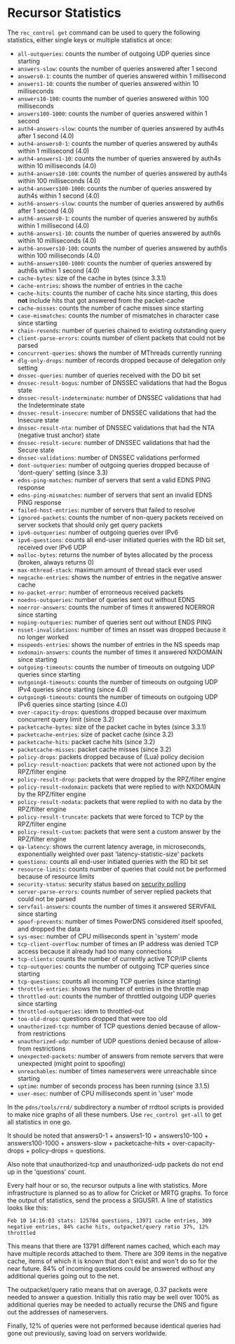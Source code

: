 # Recursor Statistics
The `rec_control get` command can be used to query the following statistics, either single keys or multiple statistics at once:

* `all-outqueries`: counts the number of outgoing UDP queries since starting
* `answers-slow`: counts the number of queries answered after 1 second
* `answers0-1`: counts the number of queries answered within 1 millisecond
* `answers1-10`: counts the number of queries answered within 10 milliseconds
* `answers10-100`: counts the number of queries answered within 100 milliseconds
* `answers100-1000`: counts the number of queries answered within 1 second
* `auth4-answers-slow`: counts the number of queries answered by auth4s after 1 second (4.0)
* `auth4-answers0-1`: counts the number of queries answered by auth4s within 1 millisecond (4.0)
* `auth4-answers1-10`: counts the number of queries answered by auth4s within 10 milliseconds (4.0)
* `auth4-answers10-100`: counts the number of queries answered by auth4s within 100 milliseconds (4.0)
* `auth4-answers100-1000`: counts the number of queries answered by auth4s within 1 second (4.0)
* `auth6-answers-slow`: counts the number of queries answered by auth6s after 1 second (4.0)
* `auth6-answers0-1`: counts the number of queries answered by auth6s within 1 millisecond (4.0)
* `auth6-answers1-10`: counts the number of queries answered by auth6s within 10 milliseconds (4.0)
* `auth6-answers10-100`: counts the number of queries answered by auth6s within 100 milliseconds (4.0)
* `auth6-answers100-1000`: counts the number of queries answered by auth6s within 1 second (4.0)
* `cache-bytes`: size of the cache in bytes (since 3.3.1)
* `cache-entries`: shows the number of entries in the cache
* `cache-hits`: counts the number of cache hits since starting, this does **not** include hits that got answered from the packet-cache
* `cache-misses`: counts the number of cache misses since starting
* `case-mismatches`: counts the number of mismatches in character case since starting
* `chain-resends`: number of queries chained to existing outstanding query
* `client-parse-errors`: counts number of client packets that could not be parsed
* `concurrent-queries`: shows the number of MThreads currently running
* `dlg-only-drops`: number of records dropped because of delegation only setting
* `dnssec-queries`: number of queries received with the DO bit set
* `dnssec-result-bogus`: number of DNSSEC validations that had the Bogus state
* `dnssec-result-indeterminate`: number of DNSSEC validations that had the Indeterminate state
* `dnssec-result-insecure`: number of DNSSEC validations that had the Insecure state
* `dnssec-result-nta`: number of DNSSEC validations that had the NTA (negative trust anchor) state
* `dnssec-result-secure`: number of DNSSEC validations that had the Secure state
* `dnssec-validations`: number of DNSSEC validations performed
* `dont-outqueries`: number of outgoing queries dropped because of 'dont-query' setting (since 3.3)
* `edns-ping-matches`: number of servers that sent a valid EDNS PING response
* `edns-ping-mismatches`: number of servers that sent an invalid EDNS PING response
* `failed-host-entries`: number of servers that failed to resolve
* `ignored-packets`: counts the number of non-query packets received on server sockets that should only get query packets
* `ipv6-outqueries`: number of outgoing queries over IPv6
* `ipv6-questions`: counts all end-user initiated queries with the RD bit set, received over IPv6 UDP
* `malloc-bytes`: returns the number of bytes allocated by the process (broken, always returns 0)
* `max-mthread-stack`: maximum amount of thread stack ever used
* `negcache-entries`: shows the number of entries in the negative answer cache
* `no-packet-error`: number of errorneous received packets
* `noedns-outqueries`: number of queries sent out without EDNS
* `noerror-answers`: counts the number of times it answered NOERROR since starting
* `noping-outqueries`: number of queries sent out without ENDS PING
* `nsset-invalidations`: number of times an nsset was dropped because it no longer worked
* `nsspeeds-entries`: shows the number of entries in the NS speeds map
* `nxdomain-answers`: counts the number of times it answered NXDOMAIN since starting
* `outgoing-timeouts`: counts the number of timeouts on outgoing UDP queries since starting
* `outgoing4-timeouts`: counts the number of timeouts on outgoing UDP IPv4 queries since starting (since 4.0)
* `outgoing6-timeouts`: counts the number of timeouts on outgoing UDP IPv6 queries since starting (since 4.0)
* `over-capacity-drops`: questions dropped because over maximum concurrent query limit (since 3.2)
* `packetcache-bytes`: size of the packet cache in bytes (since 3.3.1)
* `packetcache-entries`: size of packet cache (since 3.2)
* `packetcache-hits`: packet cache hits (since 3.2)
* `packetcache-misses`: packet cache misses (since 3.2)
* `policy-drops`: packets dropped because of (Lua) policy decision
* `policy-result-noaction`: packets that were not actioned upon by the RPZ/filter engine
* `policy-result-drop`: packets that were dropped by the RPZ/filter engine
* `policy-result-nxdomain`: packets that were replied to with NXDOMAIN by the RPZ/filter engine
* `policy-result-nodata`: packets that were replied to with no data by the RPZ/filter engine
* `policy-result-truncate`: packets that were forced to TCP by the RPZ/filter engine
* `policy-result-custom`: packets that were sent a custom answer by the RPZ/filter engine
* `qa-latency`: shows the current latency average, in microseconds, exponentially weighted over past 'latency-statistic-size' packets
* `questions`: counts all end-user initiated queries with the RD bit set
* `resource-limits`: counts number of queries that could not be performed because of resource limits
* `security-status`: security status based on [security polling](../common/security.md#implementation)
* `server-parse-errors`: counts number of server replied packets that could not be parsed
* `servfail-answers`: counts the number of times it answered SERVFAIL since starting
* `spoof-prevents`: number of times PowerDNS considered itself spoofed, and dropped the data
* `sys-msec`: number of CPU milliseconds spent in 'system' mode
* `tcp-client-overflow`: number of times an IP address was denied TCP access because it already had too many connections
* `tcp-clients`: counts the number of currently active TCP/IP clients
* `tcp-outqueries`: counts the number of outgoing TCP queries since starting
* `tcp-questions`: counts all incoming TCP queries (since starting)
* `throttle-entries`: shows the number of entries in the throttle map
* `throttled-out`: counts the number of throttled outgoing UDP queries since starting
* `throttled-outqueries`: idem to throttled-out
* `too-old-drops`: questions dropped that were too old
* `unauthorized-tcp`: number of TCP questions denied because of allow-from restrictions
* `unauthorized-udp`: number of UDP questions denied because of allow-from restrictions
* `unexpected-packets`: number of answers from remote servers that were unexpected (might point to spoofing)
* `unreachables`: number of times nameservers were unreachable since starting
* `uptime`: number of seconds process has been running (since 3.1.5)
* `user-msec`: number of CPU milliseconds spent in 'user' mode

In the `pdns/tools/rrd/` subdirectory a number of rrdtool scripts is provided to
make nice graphs of all these numbers. Use `rec_control get-all` to get all
statistics in one go.

It should be noted that answers0-1 + answers1-10 + answers10-100 + answers100-1000 +
answers-slow + packetcache-hits + over-capacity-drops + policy-drops = questions.

Also note that unauthorized-tcp and unauthorized-udp packets do not end up in
the 'questions' count.

Every half hour or so, the recursor outputs a line with statistics. More
infrastructure is planned so as to allow for Cricket or MRTG graphs. To force
the output of statistics, send the process a SIGUSR1. A line of statistics looks
like this:

```
Feb 10 14:16:03 stats: 125784 questions, 13971 cache entries, 309 negative entries, 84% cache hits, outpacket/query ratio 37%, 12% throttled
```

This means that there are 13791 different names cached, which each may have
multiple records attached to them. There are 309 items in the negative cache,
items of which it is known that don't exist and won't do so for the near future.
84% of incoming questions could be answered without any additional queries going
out to the net.

The outpacket/query ratio means that on average, 0.37 packets were needed to
answer a question. Initially this ratio may be well over 100% as additional
queries may be needed to actually recurse the DNS and figure out the addresses
of nameservers.

Finally, 12% of queries were not performed because identical queries had gone out
previously, saving load on servers worldwide.
